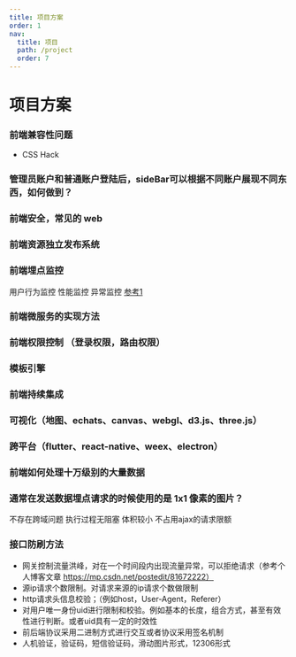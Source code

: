 ```yaml
---
title: 项目方案
order: 1
nav:
  title: 项目
  path: /project
  order: 7
---
```


# 项目方案


### 前端兼容性问题 
- CSS Hack

### 管理员账户和普通账户登陆后，sideBar可以根据不同账户展现不同东西，如何做到？

### 前端安全，常见的 web 

### 前端资源独立发布系统

### 前端埋点监控
用户行为监控 性能监控 异常监控
[参考1](https://juejin.cn/post/6844903535889367054)

### 前端微服务的实现方法

### 前端权限控制 （登录权限，路由权限）

### 模板引擎

### 前端持续集成

### 可视化（地图、echats、canvas、webgl、d3.js、three.js）

### 跨平台（flutter、react-native、weex、electron）

### 前端如何处理十万级别的大量数据

### 通常在发送数据埋点请求的时候使用的是 1x1 像素的图片？
不存在跨域问题 执行过程无阻塞 体积较小 不占用ajax的请求限额

### 接口防刷方法
- 网关控制流量洪峰，对在一个时间段内出现流量异常，可以拒绝请求（参考个人博客文章 https://mp.csdn.net/postedit/81672222）
- 源ip请求个数限制。对请求来源的ip请求个数做限制
- http请求头信息校验；（例如host，User-Agent，Referer）
- 对用户唯一身份uid进行限制和校验。例如基本的长度，组合方式，甚至有效性进行判断。或者uid具有一定的时效性
- 前后端协议采用二进制方式进行交互或者协议采用签名机制
- 人机验证，验证码，短信验证码，滑动图片形式，12306形式